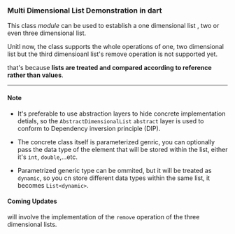 ### Multi Dimensional List Demonstration in dart
This class *module* can be used to establish a one dimensional list , two or even three dimensional list.

Unitl now, the class supports the whole operations of one, two dimensional list but the third dimensioanl list's remove operation is not supported yet.

that's because **lists are treated and compared according to reference rather than values**.

_______________________________________________________________

#### Note
- It's preferable to use abstraction layers to hide concrete implementation detials, so the `AbstractDimensionalList` `abstract` layer is used to conform to Dependency inversion principle (DIP).

- The concrete class itself is parameterized genric, you can optionally pass the data type of the element that will be stored within the list, either it's `int`, `double`,...etc.

- Parametrized generic type can be ommited, but it will be treated as `dynamic`, so you cn store different data types within the same list, it becomes `List<dynamic>`.

#### Coming Updates

will involve the implementation of the `remove` operation of the three dimensional lists.
